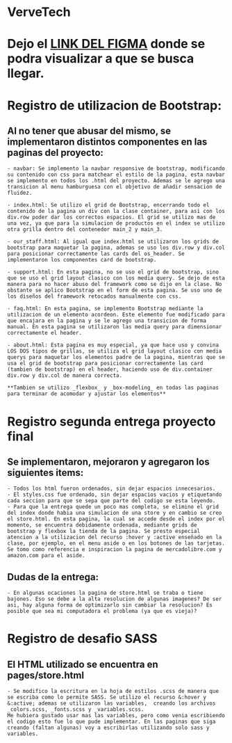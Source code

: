 # VerveTech
#  Dejo el [LINK DEL FIGMA](https://www.figma.com/file/mtxIWIOkvecy6Hwvu3GgKr/Verve-Tech?node-id=0%3A1) donde se podra visualizar a que se busca llegar.

# Registro de utilizacion de Bootstrap:
## Al no tener que abusar del mismo, se implementaron distintos componentes en las paginas del proyecto:
    - navbar: Se implemento la navbar responsive de bootstrap, modificando su contenido con css para matchear el estilo de la pagina, esta navbar se implemento en todos los .html del proyecto. Ademas se le agrego una transicion al menu hamburguesa con el objetivo de añadir sensacion de fluidez.

    - index.html: Se utilizo el grid de Bootstrap, encerrando todo el contenido de la pagina un div con la clase container, para asi con los div.row poder dar los correctos espacios. El grid se utilizo mas de una vez, ya que para la simulacion de productos en el index se utilizo otra grilla dentro del contenedor main_2 y main_3.

    - our_staff.html: Al igual que index.html se utilizaron los grids de bootstrap para maquetar la pagina, ademas se uso los div.row y div.col para posicionar correctamente las cards del os_header. Se implementaron los componentes card de bootstrap.

    - support.html: En esta pagina, no se uso el grid de bootstrap, sino que se uso el grid layout clasico con los media query. Se dejo de esta manera para no hacer abuso del framework como se dijo en la clase. No obstante se aplico Bootstrap en el form de esta pagina. Se uso uno de los diseños del framework retocados manualmente con css.

    - faq.html: En esta pagina, se implemento Bootstrap mediante la utilizacion de un elemento acordeon. Este elemento fue modificado para que encajara en la pagina y se le agrego una transicion de forma manual. En esta pagina se utilizaron las media query para dimensionar correctamente el header.

    - about.html: Esta pagina es muy especial, ya que hace uso y convina LOS DOS tipos de grillas, se utiliza el grid layout clasico con media querys para maquetar los elementos padre de la pagina, mientras que se usa el grid de bootstrap para posicionar correctamente las card (tambien de bootstrap) en el header, haciendo uso de div.container div.row y div.col de manera correcta.

    **Tambien se utilizo _flexbox_ y _box-modeling_ en todas las paginas para terminar de acomodar y ajustar los elementos**

# Registro segunda entrega proyecto final
## Se implementaron, mejoraron y agregaron los siguientes items:

    - Todos los html fueron ordenados, sin dejar espacios innecesarios.
    - El styles.css fue ordenado, sin dejar espacios vacios y etiquetando cada seccion para que se sepa que parte del codigo se esta leyendo.
    - Para que la entrega quede un poco mas completa, se elimino el grid del index donde habia una simulacion de una store y en cambio se creo el store.html. En esta pagina, la cual se accede desde el index por el momento, se encuentra debidamente ordenada, mediante grids de bootstrap y flexbox la tienda de la pagina. Se presto especial atencion a la utilizacion del recurso :hover y :active enseñado en la clase, por ejemplo, en el menu aside o en los botones de las tarjetas. Se tomo como referencia e inspiracion la pagina de mercadolibre.com y amazon.com para el aside.
## Dudas de la entrega:

    - En algunas ocaciones la pagina de store.html se traba o tiene bajones. Eso se debe a la alta resolucion de algunas imagenes? De ser asi, hay alguna forma de optimizarlo sin cambiar la resolucion? Es posible que sea mi computadora el problema (ya que es vieja)?

# Registro de desafio SASS
## El HTML utilizado se encuentra en pages/store.html

    - Se modifico la escritura en la hoja de estilos .scss de manera que se escriba como lo permite SASS. Se utilizo el recurso &:hover y &:active; ademas se utilizaron las variables,  creando los archivos _colors.scss, _fonts.scss y _variables.scss.
    Me hubiera gustado usar mas las variables, pero como venia escribiendo el codigo esto fue lo que pude implementar. En las paginas que siga creando (faltan algunas) voy a escribirlas utilizando solo sass y variables.